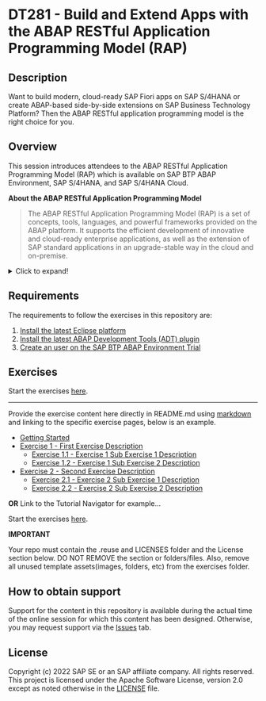 # DT281 - Build and Extend Apps with the ABAP RESTful Application Programming Model (RAP)

## Description

Want to build modern, cloud-ready SAP Fiori apps on SAP S/4HANA or create ABAP-based side-by-side extensions on SAP Business Technology Platform? Then the ABAP RESTful application programming model is the right choice for you.

## Overview

This session introduces attendees to the ABAP RESTful Application Programming Model (RAP) which is available on SAP BTP ABAP Environment, SAP S/4HANA, and SAP S/4HANA Cloud.

**About the ABAP RESTful Application Programming Model**
> The ABAP RESTful Application Programming Model (RAP) is a set of concepts, tools, languages, and powerful frameworks provided on the ABAP platform. It supports the efficient development of innovative and cloud-ready enterprise applications, as well as the extension of SAP standard applications in an upgrade-stable way in the cloud and on-premise.

<details>
  <summary>Click to expand!</summary>
  
RAP is an enabler for improving the user experience and innovating business processes in ABAP-based SAP solutions by leveraging SAP Fiori, SAP HANA, and the cloud. It is a long-term strategic solution for ABAP development on SAP’s flagship product SAP S/4HANA, in the cloud and on-premise (as of release 1909), as well as on the SAP BTP ABAP Environment.

> **Read more**: [Modernization with RAP](https://blogs.sap.com/2021/10/18/modernization-with-rap/)

The illustration below shows the high-level end-to-end development stack when working with RAP.  

![RAP Big Picture](images/rap_bigpicture.png)

</details>


## Requirements

The requirements to follow the exercises in this repository are:
1. [Install the latest Eclipse platform](https://www.eclipse.org/downloads/packages/installer)	
2. [Install the latest ABAP Development Tools (ADT) plugin](https://tools.eu1.hana.ondemand.com/#abap) 
3. [Create an user on the SAP BTP ABAP Environment Trial](https://developers.sap.com/tutorials/abap-environment-trial-onboarding.html)


## Exercises

Start the exercises [here](https://github.com/SAP-samples/abap-platform-rap-workshops/blob/main/rap1xx/rap100/exercices/ex0/readme.md).

*****

Provide the exercise content here directly in README.md using [markdown](https://guides.github.com/features/mastering-markdown/) and linking to the specific exercise pages, below is an example.

- [Getting Started](exercises/ex0/)
- [Exercise 1 - First Exercise Description](exercises/ex1/)
    - [Exercise 1.1 - Exercise 1 Sub Exercise 1 Description](exercises/ex1#exercise-11-sub-exercise-1-description)
    - [Exercise 1.2 - Exercise 1 Sub Exercise 2 Description](exercises/ex1#exercise-12-sub-exercise-2-description)
- [Exercise 2 - Second Exercise Description](exercises/ex2/)
    - [Exercise 2.1 - Exercise 2 Sub Exercise 1 Description](exercises/ex2#exercise-21-sub-exercise-1-description)
    - [Exercise 2.2 - Exercise 2 Sub Exercise 2 Description](exercises/ex2#exercise-22-sub-exercise-2-description)

  
**OR** Link to the Tutorial Navigator for example...

Start the exercises [here](https://developers.sap.com/tutorials/abap-environment-trial-onboarding.html).

**IMPORTANT**

Your repo must contain the .reuse and LICENSES folder and the License section below. DO NOT REMOVE the section or folders/files. Also, remove all unused template assets(images, folders, etc) from the exercises folder. 

## How to obtain support

Support for the content in this repository is available during the actual time of the online session for which this content has been designed. Otherwise, you may request support via the [Issues](../../issues) tab.

## License
Copyright (c) 2022 SAP SE or an SAP affiliate company. All rights reserved. This project is licensed under the Apache Software License, version 2.0 except as noted otherwise in the [LICENSE](LICENSES/Apache-2.0.txt) file.
